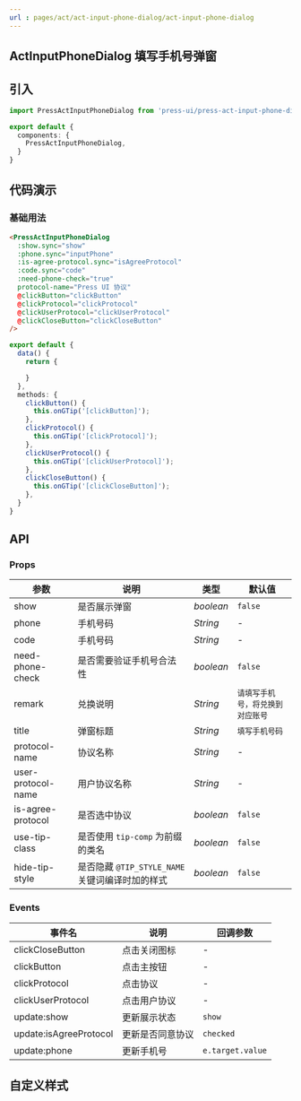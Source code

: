 ```yaml
---
url : pages/act/act-input-phone-dialog/act-input-phone-dialog
---
```


## ActInputPhoneDialog 填写手机号弹窗


## 引入

```ts
import PressActInputPhoneDialog from 'press-ui/press-act-input-phone-dialog/press-act-input-phone-dialog';

export default {
  components: {
    PressActInputPhoneDialog,
  }
}
```

## 代码演示

### 基础用法

```html
<PressActInputPhoneDialog
  :show.sync="show"
  :phone.sync="inputPhone"
  :is-agree-protocol.sync="isAgreeProtocol"
  :code.sync="code"
  :need-phone-check="true"
  protocol-name="Press UI 协议"
  @clickButton="clickButton"
  @clickProtocol="clickProtocol"
  @clickUserProtocol="clickUserProtocol"
  @clickCloseButton="clickCloseButton"
/>
```

```ts
export default {
  data() {
    return {

    }
  },
  methods: {
    clickButton() {
      this.onGTip('[clickButton]');
    },
    clickProtocol() {
      this.onGTip('[clickProtocol]');
    },
    clickUserProtocol() {
      this.onGTip('[clickUserProtocol]');
    },
    clickCloseButton() {
      this.onGTip('[clickCloseButton]');
    },
  }
}
```

## API

### Props


| 参数               | 说明                                            | 类型      | 默认值                           |
| ------------------ | ----------------------------------------------- | --------- | -------------------------------- |
| show               | 是否展示弹窗                                    | _boolean_ | `false`                          |
| phone              | 手机号码                                        | _String_  | -                                |
| code               | 手机号码                                        | _String_  | -                                |
| need-phone-check   | 是否需要验证手机号合法性                        | _boolean_ | `false`                          |
| remark             | 兑换说明                                        | _String_  | `请填写手机号，将兑换到对应账号` |
| title              | 弹窗标题                                        | _String_  | `填写手机号码`                   |
| protocol-name      | 协议名称                                        | _String_  | -                                |
| user-protocol-name | 用户协议名称                                    | _String_  | -                                |
| is-agree-protocol  | 是否选中协议                                    | _boolean_ | `false`                          |
| use-tip-class      | 是否使用 `tip-comp` 为前缀的类名                | _boolean_ | `false`                          |
| hide-tip-style     | 是否隐藏 `@TIP_STYLE_NAME` 关键词编译时加的样式 | _boolean_ | `false`                          |



### Events

| 事件名                 | 说明             | 回调参数         |
| ---------------------- | ---------------- | ---------------- |
| clickCloseButton       | 点击关闭图标     | -                |
| clickButton            | 点击主按钮       | -                |
| clickProtocol          | 点击协议         | -                |
| clickUserProtocol      | 点击用户协议     | -                |
| update:show            | 更新展示状态     | `show`           |
| update:isAgreeProtocol | 更新是否同意协议 | `checked`        |
| update:phone           | 更新手机号       | `e.target.value` |

## 自定义样式

<custom-style />
